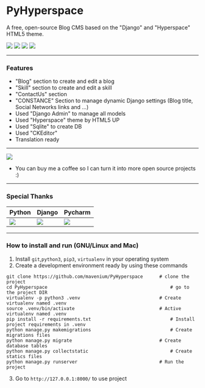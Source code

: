# PyHyperspace
A free, open-source Blog CMS based on the "Django" and "Hyperspace" HTML5 theme.

![](https://img.shields.io/github/stars/mavenium/PyHyperspace) ![](https://img.shields.io/github/forks/mavenium/PyHyperspace) ![](https://img.shields.io/github/issues/mavenium/PyHyperspace) ![](https://img.shields.io/twitter/url?url=https%3A%2F%2Fgithub.com%2Fmavenium%2FPyHyperspace)

------------
### Features

- "Blog" section to create and edit a blog
- "Skill" section to create and edit a skill
- "ContactUs" section
- "CONSTANCE" Section to manage dynamic Django settings (Blog title, Social Networks links and ...)
- Used "Django Admin" to manage all models
- Used "Hyperspace" theme by HTML5 UP
- Used "Sqlite" to create DB
- Used "CKEditor"
- Translation ready
------------
[![](https://s16.picofile.com/file/8419124942/buy_me_a_coffee.png)](https://www.blockchain.com/btc/payment_request?address=1ChqZPGhxpn6HB1WuQh55S3Mf8RydxMiFk&amount=0.00018711 "Buy me a coffee")
- You can buy me a coffee so I can turn it into more open source projects :)
------------
### Special Thanks

| Python | Django | Pycharm |
| ------------- | ------------- | ------------- |
| [![](https://s17.picofile.com/file/8418101118/python.png)](https://www.python.org "Python")  | [![](https://s17.picofile.com/file/8418100976/django.png)](https://www.djangoproject.com "Django")  | [![](https://s17.picofile.com/file/8418101034/pycharm.png)](https://www.jetbrains.com/pycharm/ "Pycharm")  |

------------
### How to install and run (GNU/Linux and Mac)
                
1. Install `git`,`python3`, `pip3`, `virtualenv` in your operating system
2. Create a development environment ready by using these commands
```
git clone https://github.com/mavenium/PyHyperspace		# clone the project
cd PyHyperspace		                                        # go to the project DIR
virtualenv -p python3 .venv		                        # Create virtualenv named .venv
source .venv/bin/activate		                        # Active virtualenv named .venv
pip install -r requirements.txt		                        # Install project requirements in .venv
python manage.py makemigrations		                        # Create migrations files
python manage.py migrate		                        # Create database tables
python manage.py collectstatic		                        # Create statics files
python manage.py runserver		                        # Run the project
```
3. Go to  `http://127.0.0.1:8000/` to use project
